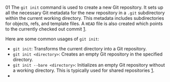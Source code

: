 01
The `git init` command is used to create a new Git repository. It sets up all the necessary Git metadata for the new repository in a `.git` subdirectory within the current working directory. This metadata includes subdirectories for objects, refs, and template files. A `HEAD` file is also created which points to the currently checked out commit [1](https://www.atlassian.com/git/tutorials/setting-up-a-repository/git-init#:~:text=The%20git%20init%20command%20creates,run%20in%20a%20new%20project.).

Here are some common usages of `git init`:

- `git init`: Transforms the current directory into a Git repository.
- `git init <directory>`: Creates an empty Git repository in the specified directory.
- `git init --bare <directory>`: Initializes an empty Git repository without a working directory. This is typically used for shared repositories [1](https://www.atlassian.com/git/tutorials/setting-up-a-repository/git-init#:~:text=The%20git%20init%20command%20creates,run%20in%20a%20new%20project.).
- 